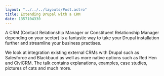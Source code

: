 ```yaml
---
layout: "../../../layouts/Post.astro"
title: Extending Drupal with a CRM
date: 1357104330
---
```



A CRM (Contact Relationship Manager or Constituent Relationship Manager depending on your sector) is a fantastic way to take your Drupal installation further and streamline your business practises.

We look at integration existing external CRMs with Drupal such as Salesforce and Blackbaud as well as more native options such as Red Hen and CiviCRM. The talk contains explanations, examples, case studies, pictures of cats and much more.

&nbsp;
